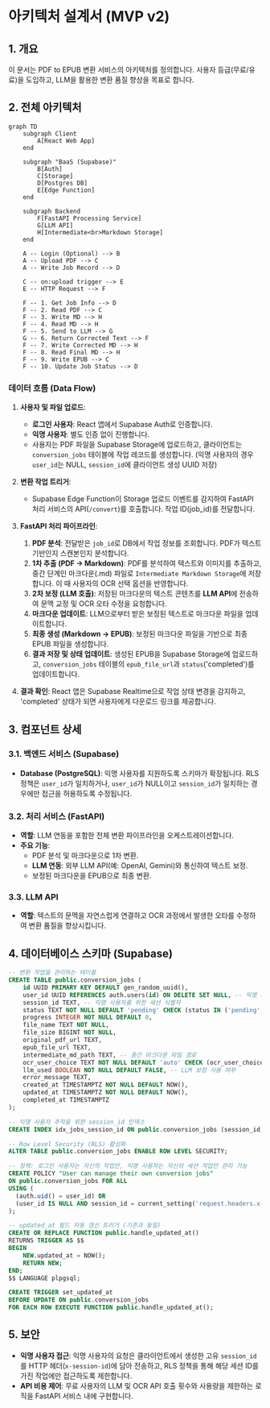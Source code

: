 # 아키텍처 설계서 (MVP v2)

## 1. 개요
이 문서는 PDF to EPUB 변환 서비스의 아키텍처를 정의합니다. 사용자 등급(무료/유료)을 도입하고, LLM을 활용한 변환 품질 향상을 목표로 합니다.

## 2. 전체 아키텍처

```mermaid
graph TD
    subgraph Client
        A[React Web App]
    end

    subgraph "BaaS (Supabase)"
        B[Auth]
        C[Storage]
        D[Postgres DB]
        E[Edge Function]
    end

    subgraph Backend
        F[FastAPI Processing Service]
        G[LLM API]
        H[Intermediate<br>Markdown Storage]
    end

    A -- Login (Optional) --> B
    A -- Upload PDF --> C
    A -- Write Job Record --> D

    C -- on:upload trigger --> E
    E -- HTTP Request --> F

    F -- 1. Get Job Info --> D
    F -- 2. Read PDF --> C
    F -- 3. Write MD --> H
    F -- 4. Read MD --> H
    F -- 5. Send to LLM --> G
    G -- 6. Return Corrected Text --> F
    F -- 7. Write Corrected MD --> H
    F -- 8. Read Final MD --> H
    F -- 9. Write EPUB --> C
    F -- 10. Update Job Status --> D
```

### 데이터 흐름 (Data Flow)

1.  **사용자 및 파일 업로드**:
    *   **로그인 사용자**: React 앱에서 Supabase Auth로 인증합니다.
    *   **익명 사용자**: 별도 인증 없이 진행합니다.
    *   사용자는 PDF 파일을 Supabase Storage에 업로드하고, 클라이언트는 `conversion_jobs` 테이블에 작업 레코드를 생성합니다. (익명 사용자의 경우 `user_id`는 NULL, `session_id`에 클라이언트 생성 UUID 저장)

2.  **변환 작업 트리거**:
    *   Supabase Edge Function이 Storage 업로드 이벤트를 감지하여 FastAPI 처리 서비스의 API(`/convert`)를 호출합니다. 작업 ID(job_id)를 전달합니다.

3.  **FastAPI 처리 파이프라인**:
    1.  **PDF 분석**: 전달받은 `job_id`로 DB에서 작업 정보를 조회합니다. PDF가 텍스트 기반인지 스캔본인지 분석합니다.
    2.  **1차 추출 (PDF → Markdown)**: PDF를 분석하여 텍스트와 이미지를 추출하고, 중간 단계인 마크다운(.md) 파일로 `Intermediate Markdown Storage`에 저장합니다. 이 때 사용자의 OCR 선택 옵션을 반영합니다.
    3.  **2차 보정 (LLM 호출)**: 저장된 마크다운의 텍스트 콘텐츠를 **LLM API**에 전송하여 문맥 교정 및 OCR 오타 수정을 요청합니다.
    4.  **마크다운 업데이트**: LLM으로부터 받은 보정된 텍스트로 마크다운 파일을 업데이트합니다.
    5.  **최종 생성 (Markdown → EPUB)**: 보정된 마크다운 파일을 기반으로 최종 EPUB 파일을 생성합니다.
    6.  **결과 저장 및 상태 업데이트**: 생성된 EPUB을 Supabase Storage에 업로드하고, `conversion_jobs` 테이블의 `epub_file_url`과 `status`('completed')를 업데이트합니다.

4.  **결과 확인**: React 앱은 Supabase Realtime으로 작업 상태 변경을 감지하고, 'completed' 상태가 되면 사용자에게 다운로드 링크를 제공합니다.

## 3. 컴포넌트 상세

### 3.1. 백엔드 서비스 (Supabase)
- **Database (PostgreSQL)**: 익명 사용자를 지원하도록 스키마가 확장됩니다. RLS 정책은 `user_id`가 일치하거나, `user_id`가 NULL이고 `session_id`가 일치하는 경우에만 접근을 허용하도록 수정됩니다.

### 3.2. 처리 서비스 (FastAPI)
- **역할**: LLM 연동을 포함한 전체 변환 파이프라인을 오케스트레이션합니다.
- **주요 기능**:
    - PDF 분석 및 마크다운으로 1차 변환.
    - **LLM 연동**: 외부 LLM API(예: OpenAI, Gemini)와 통신하여 텍스트 보정.
    - 보정된 마크다운을 EPUB으로 최종 변환.

### 3.3. LLM API
- **역할**: 텍스트의 문맥을 자연스럽게 연결하고 OCR 과정에서 발생한 오타를 수정하여 변환 품질을 향상시킵니다.

## 4. 데이터베이스 스키마 (Supabase)

```sql
-- 변환 작업을 관리하는 테이블
CREATE TABLE public.conversion_jobs (
    id UUID PRIMARY KEY DEFAULT gen_random_uuid(),
    user_id UUID REFERENCES auth.users(id) ON DELETE SET NULL, -- 익명 사용자를 위해 NULL 허용
    session_id TEXT, -- 익명 사용자를 위한 세션 식별자
    status TEXT NOT NULL DEFAULT 'pending' CHECK (status IN ('pending', 'analyzing', 'processing', 'correcting', 'generating', 'completed', 'failed')),
    progress INTEGER NOT NULL DEFAULT 0,
    file_name TEXT NOT NULL,
    file_size BIGINT NOT NULL,
    original_pdf_url TEXT,
    epub_file_url TEXT,
    intermediate_md_path TEXT, -- 중간 마크다운 파일 경로
    ocr_user_choice TEXT NOT NULL DEFAULT 'auto' CHECK (ocr_user_choice IN ('auto', 'force', 'off')), -- 사용자 OCR 선택
    llm_used BOOLEAN NOT NULL DEFAULT FALSE, -- LLM 보정 사용 여부
    error_message TEXT,
    created_at TIMESTAMPTZ NOT NULL DEFAULT NOW(),
    updated_at TIMESTAMPTZ NOT NULL DEFAULT NOW(),
    completed_at TIMESTAMPTZ
);

-- 익명 사용자 추적을 위한 session_id 인덱스
CREATE INDEX idx_jobs_session_id ON public.conversion_jobs (session_id);

-- Row Level Security (RLS) 활성화
ALTER TABLE public.conversion_jobs ENABLE ROW LEVEL SECURITY;

-- 정책: 로그인 사용자는 자신의 작업만, 익명 사용자는 자신의 세션 작업만 관리 가능
CREATE POLICY "User can manage their own conversion jobs"
ON public.conversion_jobs FOR ALL
USING (
  (auth.uid() = user_id) OR
  (user_id IS NULL AND session_id = current_setting('request.headers.x-session-id', true))
);

-- updated_at 필드 자동 갱신 트리거 (기존과 동일)
CREATE OR REPLACE FUNCTION public.handle_updated_at()
RETURNS TRIGGER AS $$
BEGIN
    NEW.updated_at = NOW();
    RETURN NEW;
END;
$$ LANGUAGE plpgsql;

CREATE TRIGGER set_updated_at
BEFORE UPDATE ON public.conversion_jobs
FOR EACH ROW EXECUTE FUNCTION public.handle_updated_at();
```

## 5. 보안
- **익명 사용자 접근**: 익명 사용자의 요청은 클라이언트에서 생성한 고유 `session_id`를 HTTP 헤더(`x-session-id`)에 담아 전송하고, RLS 정책을 통해 해당 세션 ID를 가진 작업에만 접근하도록 제한합니다.
- **API 비용 제어**: 무료 사용자의 LLM 및 OCR API 호출 횟수와 사용량을 제한하는 로직을 FastAPI 서비스 내에 구현합니다.
